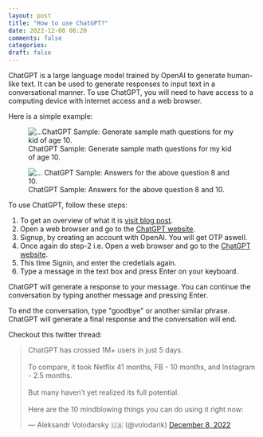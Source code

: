 ```yaml
---
layout: post
title: "How to use ChatGPT?"
date: 2022-12-08 06:20
comments: false
categories:
draft: false
---
```


ChatGPT is a large language model trained by OpenAI to generate human-like text. It can be used to generate responses to input text in a conversational manner. To use ChatGPT, you will need to have access to a computing device with internet access and a web browser.

Here is a simple example:
<figure>
  <img src="{{ site.url }}/assets/chat-gpt/sample-01.png" alt="...ChatGPT Sample: Generate sample math questions for my kid of age 10.">
  <figcaption>
    ChatGPT Sample: Generate sample math questions for my kid of age 10.
  </figcaption>
</figure>


<figure>
  <img src="{{ site.url }}/assets/chat-gpt/sample-02.png" alt="... ChatGPT Sample: Answers for the above question 8 and 10.">
  <figcaption>
    ChatGPT Sample: Answers for the above question 8 and 10.
  </figcaption>
</figure>

To use ChatGPT, follow these steps:

1. To get an overview of what it is [visit blog post](https://openai.com/blog/chatgpt/). 
2. Open a web browser and go to the [ChatGPT website](https://chat.openai.com).
3. Signup, by creating an account with OpenAI. You will get OTP aswell.
4. Once again do step-2 i.e. Open a web browser and go to the [ChatGPT website](https://chat.openai.com).
5. This time Signin, and enter the credetials again.
6. Type a message in the text box and press Enter on your keyboard.  

ChatGPT will generate a response to your message. You can continue the conversation by typing another message and pressing Enter.

To end the conversation, type "goodbye" or another similar phrase. ChatGPT will generate a final response and the conversation will end.

Checkout this twitter thread:
<blockquote class="twitter-tweet"><p lang="en" dir="ltr">ChatGPT has crossed 1M+ users in just 5 days. <br><br>To compare, it took Netflix 41 months, FB - 10 months, and Instagram - 2.5 months. <br><br>But many haven’t yet realized its full potential.<br><br>Here are the 10 mindblowing things you can do using it right now:</p>&mdash; Aleksandr Volodarsky 🇺🇦 (@volodarik) <a href="https://twitter.com/volodarik/status/1600854935515844610?ref_src=twsrc%5Etfw">December 8, 2022</a></blockquote> <script async src="https://platform.twitter.com/widgets.js" charset="utf-8"></script>

